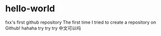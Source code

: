 # hello-world
fxx's first github repository
The first time I tried to create a repository on Github!
hahaha
try try try
中文可以吗

